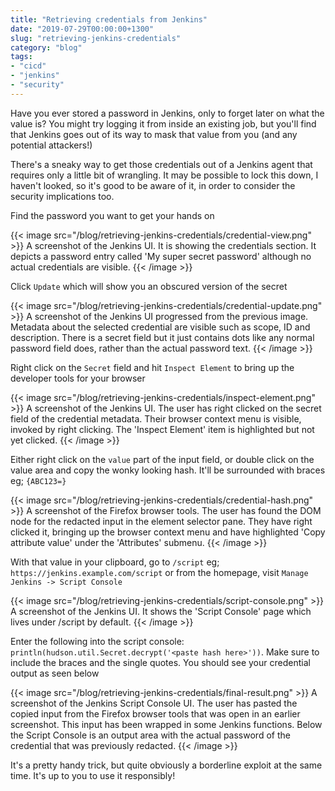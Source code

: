 ```yaml
---
title: "Retrieving credentials from Jenkins"
date: "2019-07-29T00:00:00+1300"
slug: "retrieving-jenkins-credentials"
category: "blog"
tags:
- "cicd"
- "jenkins"
- "security"
---
```


Have you ever stored a password in Jenkins, only to forget later on what the value is? You might try logging it from inside an existing job, but you'll find that Jenkins goes out of its way to mask that value from you (and any potential attackers!)

There's a sneaky way to get those credentials out of a Jenkins agent that requires only a little bit of wrangling. It may be possible to lock this down, I haven't looked, so it's good to be aware of it, in order to consider the security implications too.

Find the password you want to get your hands on

{{< image src="/blog/retrieving-jenkins-credentials/credential-view.png" >}}
  A screenshot of the Jenkins UI. It is showing the credentials section. It depicts a password entry called 'My super secret password' although no actual credentials are visible.
{{< /image >}}

Click `Update` which will show you an obscured version of the secret

{{< image src="/blog/retrieving-jenkins-credentials/credential-update.png" >}}
  A screenshot of the Jenkins UI progressed from the previous image. Metadata about the selected credential are visible such as scope, ID and description. There is a secret field but it just contains dots like any normal password field does, rather than the actual password text.
{{< /image >}}

Right click on the `Secret` field and hit `Inspect Element` to bring up the developer tools for your browser

{{< image src="/blog/retrieving-jenkins-credentials/inspect-element.png" >}}
  A screenshot of the Jenkins UI. The user has right clicked on the secret field of the credential metadata. Their browser context menu is visible, invoked by right clicking. The 'Inspect Element' item is highlighted but not yet clicked.
{{< /image >}}

Either right click on the `value` part of the input field, or double click on the value area and copy the wonky looking hash. It'll be surrounded with braces eg; `{ABC123=}`

{{< image src="/blog/retrieving-jenkins-credentials/credential-hash.png" >}}
  A screenshot of the Firefox browser tools. The user has found the DOM node for the redacted input in the element selector pane. They have right clicked it, bringing up the browser context menu and have highlighted 'Copy attribute value' under the 'Attributes' submenu.
{{< /image >}}

With that value in your clipboard, go to `/script` eg; `https://jenkins.example.com/script` or from the homepage, visit `Manage Jenkins -> Script Console`

{{< image src="/blog/retrieving-jenkins-credentials/script-console.png" >}}
  A screenshot of the Jenkins UI. It shows the 'Script Console' page which lives under /script by default.
{{< /image >}}

Enter the following into the script console: `println(hudson.util.Secret.decrypt('<paste hash here>'))`. Make sure to include the braces and the single quotes. You should see your credential output as seen below

{{< image src="/blog/retrieving-jenkins-credentials/final-result.png" >}}
  A screenshot of the Jenkins Script Console UI. The user has pasted the copied input from the Firefox browser tools that was open in an earlier screenshot. This input has been wrapped in some Jenkins functions. Below the Script Console is an output area with the actual password of the credential that was previously redacted.
{{< /image >}}

It's a pretty handy trick, but quite obviously a borderline exploit at the same time. It's up to you to use it responsibly!
